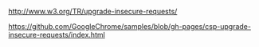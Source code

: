http://www.w3.org/TR/upgrade-insecure-requests/

https://github.com/GoogleChrome/samples/blob/gh-pages/csp-upgrade-insecure-requests/index.html
